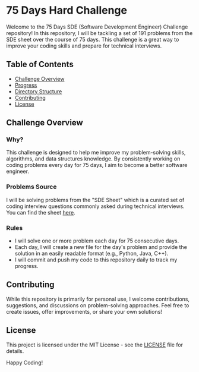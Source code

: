 # 75 Days Hard Challenge

Welcome to the 75 Days SDE (Software Development Engineer) Challenge repository! In this repository, I will be tackling a set of 191 problems from the SDE sheet over the course of 75 days. This challenge is a great way to improve your coding skills and prepare for technical interviews.

## Table of Contents

- [Challenge Overview](#challenge-overview)
- [Progress](#progress)
- [Directory Structure](#directory-structure)
- [Contributing](#contributing)
- [License](#license)

## Challenge Overview

### Why?

This challenge is designed to help me improve my problem-solving skills, algorithms, and data structures knowledge. By consistently working on coding problems every day for 75 days, I aim to become a better software engineer.

### Problems Source

I will be solving problems from the "SDE Sheet" which is a curated set of coding interview questions commonly asked during technical interviews. You can find the sheet [here](#).

### Rules

- I will solve one or more problem each day for 75 consecutive days.
- Each day, I will create a new file for the day's problem and provide the solution in an easily readable format (e.g., Python, Java, C++).
- I will commit and push my code to this repository daily to track my progress.



## Contributing

While this repository is primarily for personal use, I welcome contributions, suggestions, and discussions on problem-solving approaches. Feel free to create issues, offer improvements, or share your own solutions!

## License

This project is licensed under the MIT License - see the [LICENSE](LICENSE) file for details.

Happy Coding!
